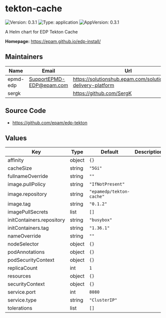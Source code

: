 # tekton-cache

![Version: 0.3.1](https://img.shields.io/badge/Version-0.3.1-informational?style=flat-square) ![Type: application](https://img.shields.io/badge/Type-application-informational?style=flat-square) ![AppVersion: 0.3.1](https://img.shields.io/badge/AppVersion-0.3.1-informational?style=flat-square)

A Helm chart for EDP Tekton Cache

**Homepage:** <https://epam.github.io/edp-install/>

## Maintainers

| Name | Email | Url |
| ---- | ------ | --- |
| epmd-edp | <SupportEPMD-EDP@epam.com> | <https://solutionshub.epam.com/solution/epam-delivery-platform> |
| sergk |  | <https://github.com/SergK> |

## Source Code

* <https://github.com/epam/edp-tekton>

## Values

| Key | Type | Default | Description |
|-----|------|---------|-------------|
| affinity | object | `{}` |  |
| cacheSize | string | `"5Gi"` |  |
| fullnameOverride | string | `""` |  |
| image.pullPolicy | string | `"IfNotPresent"` |  |
| image.repository | string | `"epamedp/tekton-cache"` |  |
| image.tag | string | `"0.1.2"` |  |
| imagePullSecrets | list | `[]` |  |
| initContainers.repository | string | `"busybox"` |  |
| initContainers.tag | string | `"1.36.1"` |  |
| nameOverride | string | `""` |  |
| nodeSelector | object | `{}` |  |
| podAnnotations | object | `{}` |  |
| podSecurityContext | object | `{}` |  |
| replicaCount | int | `1` |  |
| resources | object | `{}` |  |
| securityContext | object | `{}` |  |
| service.port | int | `8080` |  |
| service.type | string | `"ClusterIP"` |  |
| tolerations | list | `[]` |  |

